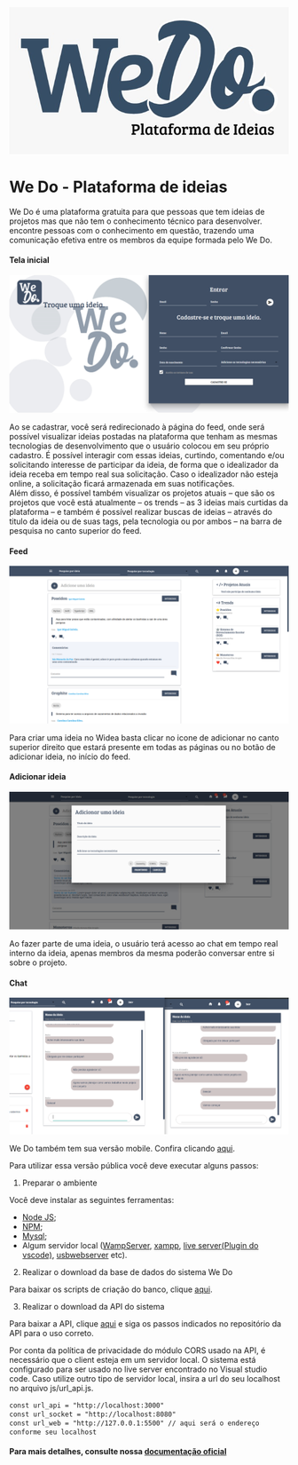 ![](https://github.com/marcos96x/We-Do-Client/blob/master/img/we-do.jpeg)  

# We Do - Plataforma de ideias  

We Do é uma plataforma gratuita para que pessoas que tem ideias de projetos mas que não tem o conhecimento técnico para desenvolver. encontre pessoas com o conhecimento em questão, trazendo uma comunicação efetiva entre os membros da equipe formada pelo We Do.  

#### Tela inicial
![](img/tela%20inicial.png)  

Ao se cadastrar, você será redirecionado à página do feed, onde será possível visualizar ideias postadas na plataforma que tenham as mesmas tecnologias de desenvolvimento que o usuário colocou em seu próprio cadastro. É possível interagir com essas ideias, curtindo, comentando e/ou solicitando interesse de participar da ideia, de forma que o idealizador da ideia receba em tempo real sua solicitação. Caso o idealizador não esteja online, a solicitação ficará armazenada em suas notificações.  
Além disso, é possível também visualizar os projetos atuais – que são os projetos que você está atualmente – os trends – as 3 ideias mais curtidas da plataforma – e também é possível realizar buscas de ideias – através do titulo da ideia ou de suas tags, pela tecnologia ou por ambos – na barra de pesquisa no canto superior do feed.

#### Feed
![](img/Feed.png)  

Para criar uma ideia no Widea basta clicar no icone de adicionar no canto superior direito que estará presente em todas as páginas ou no botão de adicionar ideia, no início do feed.  

#### Adicionar ideia
![](img/chips%20nas%20ideias.png)

Ao fazer parte de uma ideia, o usuário terá acesso ao chat em tempo real interno da ideia, apenas membros da mesma poderão conversar entre si sobre o projeto.  

#### Chat
![](img/Chat.PNG)  

We Do também tem sua versão mobile. Confira clicando [aqui](https://github.com/Luuck4s/We-Do-Mobile).  

Para utilizar essa versão pública você deve executar alguns passos: 

1. Preparar o ambiente  

Você deve instalar as seguintes ferramentas:

- [Node JS](https://nodejs.org/en/);
- [NPM](https://www.npmjs.com/);
- [Mysql](https://www.mysql.com/);
- Algum servidor local ([WampServer](http://www.wampserver.com/en/), [xampp](https://www.apachefriends.org/pt_br/download.html), [live server(Plugin do vscode)](https://marketplace.visualstudio.com/items?itemName=ritwickdey.LiveServer), [usbwebserver](https://www.usbwebserver.net/webserver/) etc).

2. Realizar o download da base de dados do sistema We Do  

Para baixar os scripts de criação do banco, clique [aqui](https://github.com/marcos96x/we-do-database).  

3. Realizar o download da API do sistema  

Para baixar a API, clique [aqui](https://github.com/marcos96x/we-do-api) e siga os passos indicados no repositório da API para o uso correto.  

Por conta da política de privacidade do módulo CORS usado na API, é necessário que o client esteja em um servidor local. O sistema está configurado para ser usado no live server encontrado no Visual studio code. Caso utilize outro tipo de servidor local, insira a url do seu localhost no arquivo js/url_api.js.  

```
const url_api = "http://localhost:3000"
const url_socket = "http://localhost:8080"
const url_web = "http://127.0.0.1:5500" // aqui será o endereço conforme seu localhost
```

#### Para mais detalhes, consulte nossa [documentação oficial](https://github.com/MariaCarolinaa/documentacaoWeDo)

